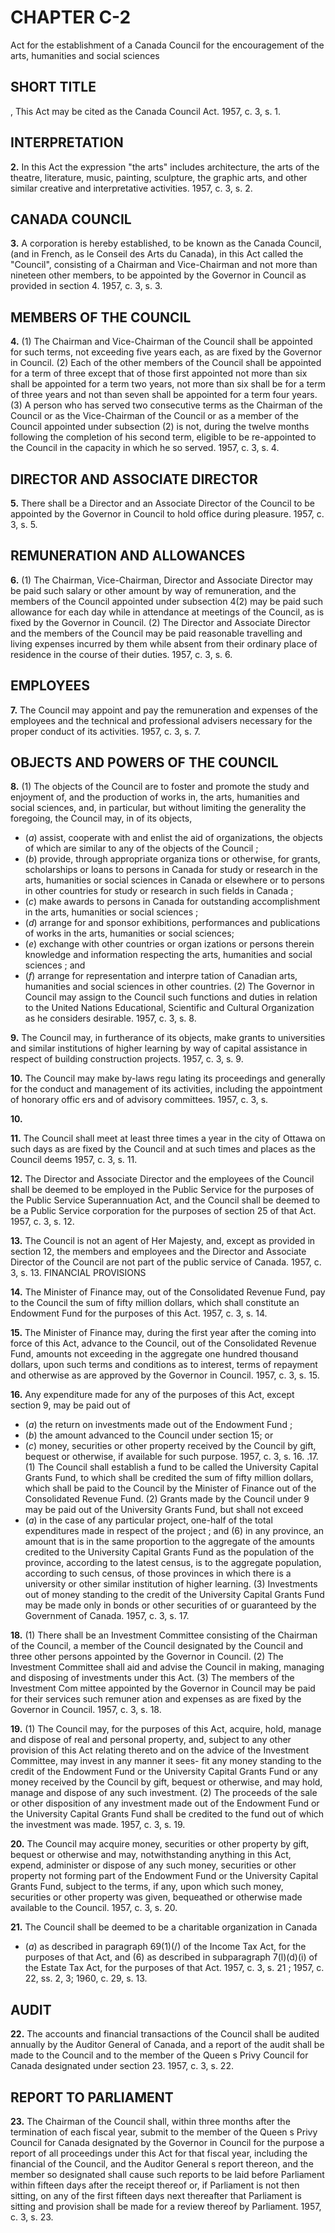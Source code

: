 
# CHAPTER C-2
Act for the establishment of a Canada
Council for the encouragement of the
arts, humanities and social sciences

## SHORT TITLE
\, This Act may be cited as the Canada
Council Act. 1957, c. 3, s. 1.

## INTERPRETATION

**2.** In this Act the expression "the arts"
includes architecture, the arts of the theatre,
literature, music, painting, sculpture, the
graphic arts, and other similar creative and
interpretative activities. 1957, c. 3, s. 2.

## CANADA COUNCIL

**3.** A corporation is hereby established, to
be known as the Canada Council, (and in
French, as le Conseil des Arts du Canada), in
this Act called the "Council", consisting of a
Chairman and Vice-Chairman and not more
than nineteen other members, to be appointed
by the Governor in Council as provided in
section 4. 1957, c. 3, s. 3.

## MEMBERS OF THE COUNCIL

**4.** (1) The Chairman and Vice-Chairman
of the Council shall be appointed for such
terms, not exceeding five years each, as are
fixed by the Governor in Council.
(2) Each of the other members of the
Council shall be appointed for a term of three
except that of those first appointed not
more than six shall be appointed for a term
two years, not more than six shall be
for a term of three years and not
than seven shall be appointed for a term
four years.
(3) A person who has served two consecutive
terms as the Chairman of the Council or as
the Vice-Chairman of the Council or as a
member of the Council appointed under
subsection (2) is not, during the twelve months
following the completion of his second term,
eligible to be re-appointed to the Council in
the capacity in which he so served. 1957, c. 3,
s. 4.

## DIRECTOR AND ASSOCIATE DIRECTOR

**5.** There shall be a Director and an
Associate Director of the Council to be
appointed by the Governor in Council to hold
office during pleasure. 1957, c. 3, s. 5.

## REMUNERATION AND ALLOWANCES

**6.** (1) The Chairman, Vice-Chairman,
Director and Associate Director may be paid
such salary or other amount by way of
remuneration, and the members of the Council
appointed under subsection 4(2) may be paid
such allowance for each day while in
attendance at meetings of the Council, as is
fixed by the Governor in Council.
(2) The Director and Associate Director and
the members of the Council may be paid
reasonable travelling and living expenses
incurred by them while absent from their
ordinary place of residence in the course of
their duties. 1957, c. 3, s. 6.

## EMPLOYEES

**7.** The Council may appoint and pay the
remuneration and expenses of the employees
and the technical and professional advisers
necessary for the proper conduct of its
activities. 1957, c. 3, s. 7.

## OBJECTS AND POWERS OF THE COUNCIL

**8.** (1) The objects of the Council are to
foster and promote the study and enjoyment
of, and the production of works in, the arts,
humanities and social sciences, and, in
particular, but without limiting the generality
the foregoing, the Council may, in
of its objects,
  * (_a_) assist, cooperate with and enlist the aid
of organizations, the objects of which are
similar to any of the objects of the Council ;
  * (_b_) provide, through appropriate organiza
tions or otherwise, for grants, scholarships
or loans to persons in Canada for study or
research in the arts, humanities or social
sciences in Canada or elsewhere or to
persons in other countries for study or
research in such fields in Canada ;
  * (_c_) make awards to persons in Canada for
outstanding accomplishment in the arts,
humanities or social sciences ;
  * (_d_) arrange for and sponsor exhibitions,
performances and publications of works in
the arts, humanities or social sciences;
  * (_e_) exchange with other countries or organ
izations or persons therein knowledge and
information respecting the arts, humanities
and social sciences ; and
  * (_f_) arrange for representation and interpre
tation of Canadian arts, humanities and
social sciences in other countries.
(2) The Governor in Council may assign to
the Council such functions and duties in
relation to the United Nations Educational,
Scientific and Cultural Organization as he
considers desirable. 1957, c. 3, s. 8.

**9.** The Council may, in furtherance of its
objects, make grants to universities and similar
institutions of higher learning by way of
capital assistance in respect of building
construction projects. 1957, c. 3, s. 9.

**10.** The Council may make by-laws regu
lating its proceedings and generally for the
conduct and management of its activities,
including the appointment of honorary offic
ers and of advisory committees. 1957, c. 3, s.

**10.**

**11.** The Council shall meet at least three
times a year in the city of Ottawa on such
days as are fixed by the Council and at such
times and places as the Council deems
1957, c. 3, s. 11.

**12.** The Director and Associate Director
and the employees of the Council shall be
deemed to be employed in the Public Service
for the purposes of the Public Service
Superannuation Act, and the Council shall be
deemed to be a Public Service corporation for
the purposes of section 25 of that Act. 1957, c.
3, s. 12.

**13.** The Council is not an agent of Her
Majesty, and, except as provided in section
12, the members and employees and the
Director and Associate Director of the Council
are not part of the public service of Canada.
1957, c. 3, s. 13.
FINANCIAL PROVISIONS

**14.** The Minister of Finance may, out of
the Consolidated Revenue Fund, pay to the
Council the sum of fifty million dollars, which
shall constitute an Endowment Fund for the
purposes of this Act. 1957, c. 3, s. 14.

**15.** The Minister of Finance may, during
the first year after the coming into force of
this Act, advance to the Council, out of the
Consolidated Revenue Fund, amounts not
exceeding in the aggregate one hundred
thousand dollars, upon such terms and
conditions as to interest, terms of repayment
and otherwise as are approved by the Governor
in Council. 1957, c. 3, s. 15.

**16.** Any expenditure made for any of the
purposes of this Act, except section 9, may be
paid out of
  * (_a_) the return on investments made out of
the Endowment Fund ;
  * (_b_) the amount advanced to the Council
under section 15; or
  * (_c_) money, securities or other property
received by the Council by gift, bequest or
otherwise, if available for such purpose.
1957, c. 3, s. 16.
.17. (1) The Council shall establish a fund
to be called the University Capital Grants
Fund, to which shall be credited the sum of
fifty million dollars, which shall be paid to
the Council by the Minister of Finance out
of the Consolidated Revenue Fund.
(2) Grants made by the Council under
9 may be paid out of the University
Grants Fund, but shall not exceed
  * (_a_) in the case of any particular project,
one-half of the total expenditures made in
respect of the project ; and
(6) in any province, an amount that is in
the same proportion to the aggregate of the
amounts credited to the University Capital
Grants Fund as the population of the
province, according to the latest census, is
to the aggregate population, according to
such census, of those provinces in which
there is a university or other similar
institution of higher learning.
(3) Investments out of money standing to
the credit of the University Capital Grants
Fund may be made only in bonds or other
securities of or guaranteed by the Government
of Canada. 1957, c. 3, s. 17.

**18.** (1) There shall be an Investment
Committee consisting of the Chairman of the
Council, a member of the Council designated
by the Council and three other persons
appointed by the Governor in Council.
(2) The Investment Committee shall aid
and advise the Council in making, managing
and disposing of investments under this Act.
(3) The members of the Investment Com
mittee appointed by the Governor in Council
may be paid for their services such remuner
ation and expenses as are fixed by the
Governor in Council. 1957, c. 3, s. 18.

**19.** (1) The Council may, for the purposes
of this Act, acquire, hold, manage and dispose
of real and personal property, and, subject to
any other provision of this Act relating
thereto and on the advice of the Investment
Committee, may invest in any manner it sees-
fit any money standing to the credit of the
Endowment Fund or the University Capital
Grants Fund or any money received by the
Council by gift, bequest or otherwise, and
may hold, manage and dispose of any such
investment.
(2) The proceeds of the sale or other
disposition of any investment made out of
the Endowment Fund or the University
Capital Grants Fund shall be credited to the
fund out of which the investment was made.
1957, c. 3, s. 19.

**20.** The Council may acquire money,
securities or other property by gift, bequest or
otherwise and may, notwithstanding anything
in this Act, expend, administer or dispose of
any such money, securities or other property
not forming part of the Endowment Fund or
the University Capital Grants Fund, subject
to the terms, if any, upon which such money,
securities or other property was given,
bequeathed or otherwise made available to
the Council. 1957, c. 3, s. 20.

**21.** The Council shall be deemed to be a
charitable organization in Canada
  * (_a_) as described in paragraph 69(1)(/) of the
Income Tax Act, for the purposes of that
Act, and
(6) as described in subparagraph 7(l)(d)(i)
of the Estate Tax Act, for the purposes of
that Act. 1957, c. 3, s. 21 ; 1957, c. 22, ss. 2,
3; 1960, c. 29, s. 13.

## AUDIT

**22.** The accounts and financial transactions
of the Council shall be audited annually by
the Auditor General of Canada, and a report
of the audit shall be made to the Council and
to the member of the Queen s Privy Council
for Canada designated under section 23. 1957,
c. 3, s. 22.

## REPORT TO PARLIAMENT

**23.** The Chairman of the Council shall,
within three months after the termination of
each fiscal year, submit to the member of the
Queen s Privy Council for Canada designated
by the Governor in Council for the purpose a
report of all proceedings under this Act for
that fiscal year, including the financial
of the Council, and the Auditor
General s report thereon, and the member so
designated shall cause such reports to be laid
before Parliament within fifteen days after
the receipt thereof or, if Parliament is not
then sitting, on any of the first fifteen days
next thereafter that Parliament is sitting and
provision shall be made for a review thereof
by Parliament. 1957, c. 3, s. 23.
